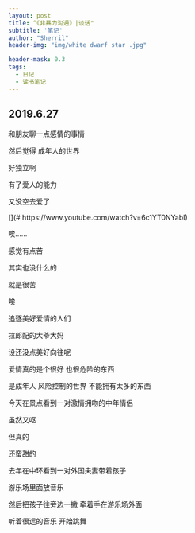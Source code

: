 ```yaml
---
layout: post
title: “《非暴力沟通》|谈话"
subtitle: '笔记'
author: "Sherril"
header-img: "img/white dwarf star .jpg"

header-mask: 0.3
tags:
  - 日记
  - 读书笔记
---
```


## 2019.6.27


<bubble>

<p class="from-me">和朋友聊一点感情的事情</p>
<p class="from-me">然后觉得 成年人的世界</p>
<p class="from-me">好独立啊</p>
<p class="from-me">有了爱人的能力</p>
<p class="from-me">又没空去爱了</p>
<p class="from-me last">[](# https://www.youtube.com/watch?v=6c1YT0NYabI)</p>

<p class="to-me last">唉……</p>

<p class="from-me">感觉有点苦</p>
<p class="from-me last">其实也没什么的</p>

<p class="to-me last">就是很苦</p>

<p class="from-me">唉</p>
<p class="from-me">追逐美好爱情的人们</p>
<p class="from-me">拉郎配的大爷大妈</p>
<p class="from-me">设还没点美好向往呢</p>
<p class="from-me">爱情真的是个很好 也很危险的东西</p>
<p class="from-me last">是成年人 风险控制的世界 不能拥有太多的东西</


<p><p class="to-me">今天在景点看到一对激情拥吻的中年情侣</p>
<p><p class="to-me">虽然又呕</p>
<p><p class="to-me">但真的</p>
<p><p class="to-me last">还蛮甜的</p>

<p class="from-me">去年在中环看到一对外国夫妻带着孩子</p>
<p class="from-me">游乐场里面放音乐</p>
<p class="from-me">然后把孩子往旁边一撇 牵着手在游乐场外面</p>
<p class="from-me last">听着很远的音乐 开始跳舞</
